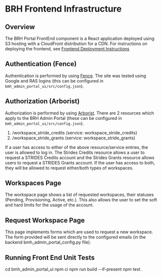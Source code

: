 # BRH Frontend Infrastructure

## Overview
The BRH Portal FrontEnd component is a React application deployed using S3 hosting with a CloudFront distribution for a CDN. For instructions on deploying the frontend, see [Frontend Deployment Instructions](../bmh_admin_portal_ui/../../bmh_admin_portal_ui/README_DEPLOYMENT.md)

## Authentication (Fence)
Authentication is performed by using [Fence](https://github.com/uc-cdis/fence). The site was tested using Google and RAS logins (this can be configured in `bmh_admin_portal_ui/src/config.json`).

## Authorization (Arborist)
Authorization is performed by using [Arborist](https://github.com/uc-cdis/arborist). There are 2 resources which apply to the BRH Admin Portal (these can be configured in `bmh_admin_portal_ui/src/config.json`).

1. /workspace_stride_credits (service: workspace_stride_credits)
2. /workspace_stride_grants (service: workspace_stride_grants)

If a user has access to either of the above resource/service entries, the user is allowed to log in. The Strides Credits resource allows a user to request a STRIDES Credits account and the Strides Grants resource allows users to request a STRIDES Grants account. If the user has access to both, they will be allowed to request either/both types of workspaces.

## Workspaces Page
The workspace page shows a list of requested workspaces, their statuses (Pending, Provisioning, Active, etc.). This also allows the user to set the soft and hard limits for the usage of the account.

## Request Workspace Page
This page implements forms which are used to request a new workspace. The form provided will be sent directly to the configured emails (in the backend bmh_admin_portal_config.py file).

## Running Front End Unit Tests
cd bmh_admin_portal_ui
npm ci
npm run build --if-present
npm test .
